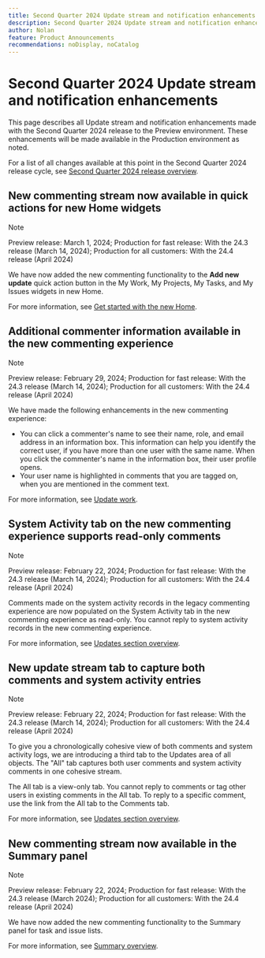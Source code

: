 ```yaml
---
title: Second Quarter 2024 Update stream and notification enhancements
description: Second Quarter 2024 Update stream and notification enhancements
author: Nolan
feature: Product Announcements
recommendations: noDisplay, noCatalog
---
```

# Second Quarter 2024 Update stream and notification enhancements

This page describes all Update stream and notification enhancements made with the Second Quarter 2024 release to the Preview environment. These enhancements will be made available in the Production environment as noted. 

For a list of all changes available at this point in the Second Quarter 2024 release cycle, see [Second Quarter 2024 release overview](/help/quicksilver/product-announcements/product-releases/24-q2-release-activity/24-q2-release-overview.md).

## New commenting stream now available in quick actions for new Home widgets

>[!NOTE]
>
>Preview release: March 1, 2024; Production for fast release: With the 24.3 release (March 14, 2024); Production for all customers: With the 24.4 release (April 2024)

We have now added the new commenting functionality to the **Add new update** quick action button in the My Work, My Projects, My Tasks, and My Issues widgets in new Home.

For more information, see [Get started with the new Home](/help/quicksilver/workfront-basics/using-home/new-home/get-started-with-new-home.md).

## Additional commenter information available in the new commenting experience

>[!NOTE]
>
>Preview release: February 29, 2024; Production for fast release: With the 24.3 release (March 14, 2024); Production for all customers: With the 24.4 release (April 2024)

We have made the following enhancements in the new commenting experience:

* You can click a commenter's name to see their name, role, and email address in an information box. This information can help you identify the correct user, if you have more than one user with the same name. When you click the commenter's name in the information box, their user profile opens.
* Your user name is highlighted in comments that you are tagged on, when you are mentioned in the comment text.

For more information, see [Update work](/help/quicksilver/workfront-basics/updating-work-items-and-viewing-updates/update-work.md).

## System Activity tab on the new commenting experience supports read-only comments

>[!NOTE]
>
>Preview release: February 22, 2024; Production for fast release: With the 24.3 release (March 14, 2024); Production for all customers: With the 24.4 release (April 2024)

Comments made on the system activity records in the legacy commenting experience are now populated on the System Activity tab in the new commenting experience as read-only. You cannot reply to system activity records in the new commenting experience.

For more information, see [Updates section overview](/help/quicksilver/workfront-basics/updating-work-items-and-viewing-updates/updates-tab-overview.md).

## New update stream tab to capture both comments and system activity entries

>[!NOTE]
>
>Preview release: February 22, 2024; Production for fast release: With the 24.3 release (March 14, 2024); Production for all customers: With the 24.4 release (April 2024)

To give you a chronologically cohesive view of both comments and system activity logs, we are introducing a third tab to the Updates area of all objects. The "All" tab captures both user comments and system activity comments in one cohesive stream.

The All tab is a view-only tab. You cannot reply to comments or tag other users in existing comments in the All tab. To reply to a specific comment, use the link from the All tab to the Comments tab.

For more information, see [Updates section overview](/help/quicksilver/workfront-basics/updating-work-items-and-viewing-updates/updates-tab-overview.md).

## New commenting stream now available in the Summary panel

>[!NOTE]
>
>Preview release: February 22, 2024; Production for fast release: With the 24.3 release (March 2024); Production for all customers: With the 24.4 release (April 2024)

We have now added the new commenting functionality to the Summary panel for task and issue lists.

For more information, see [Summary overview](/help/quicksilver/workfront-basics/the-new-workfront-experience/summary-overview.md).

